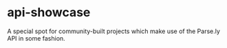 api-showcase
============

A special spot for community-built projects which make use of the Parse.ly API in some fashion.
